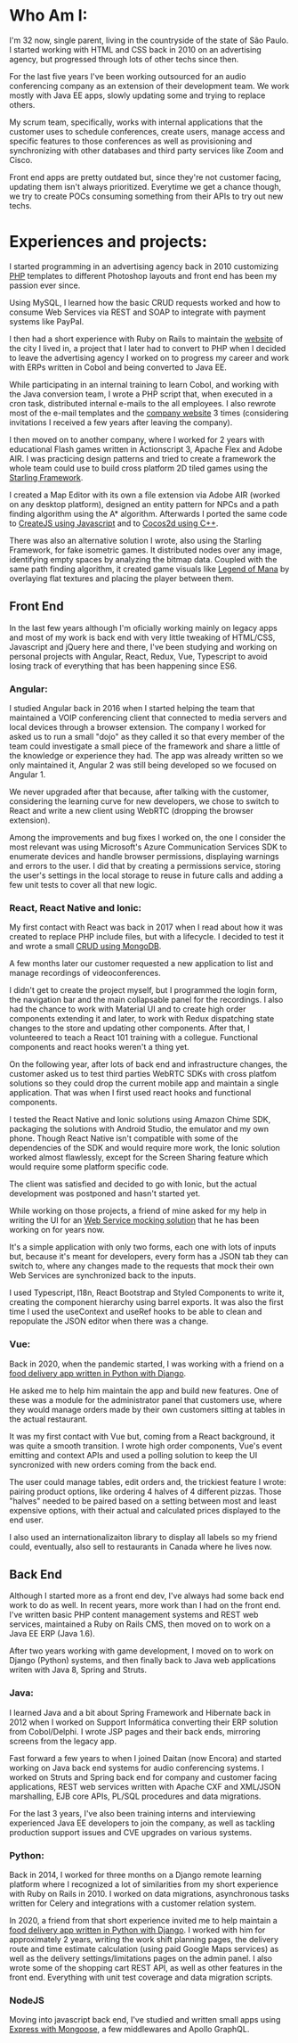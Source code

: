 # Who Am I:

I'm 32 now, single parent, living in the countryside of the state of São Paulo. I started working with HTML and CSS back in 2010 on an advertising agency, but progressed through lots of other techs since then.

For the last five years I've been working outsourced for an audio conferencing company as an extension of their development team. We work mostly with Java EE apps, slowly updating some and trying to replace others.

My scrum team, specifically, works with internal applications that the customer uses to schedule conferences, create users, manage access and specific features to those conferences as well as provisioning and synchronizing with other databases and third party services like Zoom and Cisco.

Front end apps are pretty outdated but, since they're not customer facing, updating them isn't always prioritized. Everytime we get a chance though, we try to create POCs consuming something from their APIs to try out new techs.

# Experiences and projects:

I started programming in an advertising agency back in 2010 customizing [PHP](https://github.com/hruzeda/phpcms) templates to different Photoshop layouts and front end has been my passion ever since.

Using MySQL, I learned how the basic CRUD requests worked and how to consume Web Services via REST and SOAP to integrate with payment systems like PayPal.

I then had a short experience with Ruby on Rails to maintain the [website](http://www2.lencoispaulista.sp.gov.br/v2/) of the city I lived in, a project that I later had to convert to PHP when I decided to leave the advertising agency I worked on to progress my career and work with ERPs written in Cobol and being converted to Java EE.

While participating in an internal training to learn Cobol, and working with the Java conversion team, I wrote a PHP script that, when executed in a cron task, distributed internal e-mails to the all employees. I also rewrote most of the e-mail templates and the [company website](http://supportinformatica.com.br) 3 times (considering invitations I received a few years after leaving the company).

I then moved on to another company, where I worked for 2 years with educational Flash games written in Actionscript 3, Apache Flex and Adobe AIR. I was practicing design patterns and tried to create a framework the whole team could use to build cross platform 2D tiled games using the [Starling Framework](https://gamua.com/starling/).

I created a Map Editor with its own a file extension via Adobe AIR (worked on any desktop platform), designed an entity pattern for NPCs and a path finding algorithm using the A\* algorithm. Afterwards I ported the same code to [CreateJS using Javascript](https://github.com/hruzeda/museudavida) and to [Cocos2d using C++](https://gitlab.com/ruzeda/isometric-uzeda).

There was also an alternative solution I wrote, also using the Starling Framework, for fake isometric games. It distributed nodes over any image, identifying empty spaces by analyzing the bitmap data. Coupled with the same path finding algorithm, it created game visuals like [Legend of Mana](https://store.steampowered.com/app/1175830/Legend_of_Mana/) by overlaying flat textures and placing the player between them.

## Front End

In the last few years although I'm oficially working mainly on legacy apps and most of my work is back end with very little tweaking of HTML/CSS, Javascript and jQuery here and there, I've been studying and working on personal projects with Angular, React, Redux, Vue, Typescript to avoid losing track of everything that has been happening since ES6.

### Angular:

I studied Angular back in 2016 when I started helping the team that maintained a VOIP conferencing client that connected to media servers and local devices through a browser extension. The company I worked for asked us to run a small "dojo" as they called it so that every member of the team could investigate a small piece of the framework and share a little of the knowledge or experience they had. The app was already written so we only maintained it, Angular 2 was still being developed so we focused on Angular 1.

We never upgraded after that because, after talking with the customer, considering the learning curve for new developers, we chose to switch to React and write a new client using WebRTC (dropping the browser extension).

Among the improvements and bug fixes I worked on, the one I consider the most relevant was using Microsoft's Azure Communication Services SDK to enumerate devices and handle browser permissions, displaying warnings and errors to the user. I did that by creating a permissions service, storing the user's settings in the local storage to reuse in future calls and adding a few unit tests to cover all that new logic.

### React, React Native and Ionic:

My first contact with React was back in 2017 when I read about how it was created to replace PHP include files, but with a lifecycle. I decided to test it and wrote a small [CRUD using MongoDB](https://github.com/hruzeda/simplecms/).

A few months later our customer requested a new application to list and manage recordings of videoconferences.

I didn't get to create the project myself, but I programmed the login form, the navigation bar and the main collapsable panel for the recordings. I also had the chance to work with Material UI and to create high order components extending it and later, to work with Redux dispatching state changes to the store and updating other components.
After that, I volunteered to teach a React 101 training with a collegue. Functional components and react hooks weren't a thing yet.

On the following year, after lots of back end and infrastructure changes, the customer asked us to test third parties WebRTC SDKs with cross platfom solutions so they could drop the current mobile app and maintain a single application. That was when I first used react hooks and functional components.

I tested the React Native and Ionic solutions using Amazon Chime SDK, packaging the solutions with Android Studio, the emulator and my own phone. Though React Native isn't compatible with some of the dependencies of the SDK and would require more work, the Ionic solution worked almost flawlessly, except for the Screen Sharing feature which would require some platform specific code.

The client was satisfied and decided to go with Ionic, but the actual development was postponed and hasn't started yet.

While working on those projects, a friend of mine asked for my help in writing the UI for an [Web Service mocking solution](https://www.ffwdtec.com/copycat.html) that he has been working on for years now.

It's a simple application with only two forms, each one with lots of inputs but, because it's meant for developers, every form has a JSON tab they can switch to, where any changes made to the requests that mock their own Web Services are synchronized back to the inputs.

I used Typescript, I18n, React Bootstrap and Styled Components to write it, creating the component hierarchy using barrel exports. It was also the first time I used the useContext and useRef hooks to be able to clean and repopulate the JSON editor when there was a change.

### Vue:

Back in 2020, when the pandemic started, I was working with a friend on a [food delivery app written in Python with Django](https://cardapex.com.br).

He asked me to help him maintain the app and build new features. One of these was a module for the administrator panel that customers use, where they would manage orders made by their own customers sitting at tables in the actual restaurant.

It was my first contact with Vue but, coming from a React background, it was quite a smooth transition. I wrote high order components, Vue's event emitting and context APIs and used a polling solution to keep the UI syncronized with new orders coming from the back end.

The user could manage tables, edit orders and, the trickiest feature I wrote: pairing product options, like ordering 4 halves of 4 different pizzas. Those "halves" needed to be paired based on a setting between most and least expensive options, with their actual and calculated prices displayed to the end user.

I also used an internationalizaiton library to display all labels so my friend could, eventually, also sell to restaurants in Canada where he lives now.

## Back End

Although I started more as a front end dev, I've always had some back end work to do as well. In recent years, more work than I had on the front end. I've written basic PHP content management systems and REST web services, maintained a Ruby on Rails CMS, then moved on to work on a Java EE ERP (Java 1.6).

After two years working with game development, I moved on to work on Django (Python) systems, and then finally back to Java web applications writen with Java 8, Spring and Struts.

### Java:

I learned Java and a bit about Spring Framework and Hibernate back in 2012 when I worked on Support Informática converting their ERP solution from Cobol/Delphi. I wrote JSP pages and their back ends, mirroring screens from the legacy app.

Fast forward a few years to when I joined Daitan (now Encora) and started working on Java back end systems for audio conferencing systems. I worked on Struts and Spring back end for company and customer facing applications, REST web services written with Apache CXF and XML/JSON marshalling, EJB core APIs, PL/SQL procedures and data migrations.

For the last 3 years, I've also been training interns and interviewing experienced Java EE developers to join the company, as well as tackling production support issues and CVE upgrades on various systems.

### Python:

Back in 2014, I worked for three months on a Django remote learning platform where I recognized a lot of similarities from my short experience with Ruby on Rails in 2010. I worked on data migrations, asynchronous tasks written for Celery and integrations with a customer relation system.

In 2020, a friend from that short experience invited me to help maintain a [food delivery app written in Python with Django](https://cardapex.com.br). I worked with him for approximately 2 years, writing the work shift planning pages, the delivery route and time estimate calculation (using paid Google Maps services) as well as the delivery settings/limitations pages on the admin panel. I also wrote some of the shopping cart REST API, as well as other features in the front end. Everything with unit test coverage and data migration scripts.

### NodeJS

Moving into javascript back end, I've studied and written small apps using [Express with Mongoose](https://github.com/hruzeda/simplecms), a few middlewares and Apollo GraphQL.
